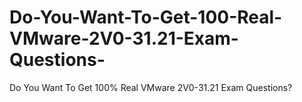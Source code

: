# Do-You-Want-To-Get-100-Real-VMware-2V0-31.21-Exam-Questions-
Do You Want To Get 100% Real VMware 2V0-31.21 Exam Questions?
